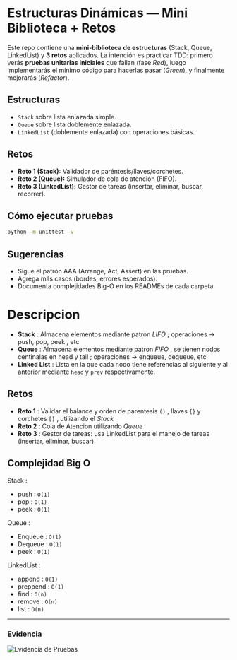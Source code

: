 # Estructuras Dinámicas — Mini Biblioteca + Retos

Este repo contiene una **mini-biblioteca de estructuras** (Stack, Queue, LinkedList) y **3 retos** aplicados. La intención es practicar TDD: primero verás **pruebas unitarias iniciales** que fallan (fase *Red*), luego implementarás el mínimo código para hacerlas pasar (*Green*), y finalmente mejorarás (*Refactor*).

## Estructuras
- `Stack` sobre lista enlazada simple.
- `Queue` sobre lista doblemente enlazada.
- `LinkedList` (doblemente enlazada) con operaciones básicas.

## Retos
- **Reto 1 (Stack):** Validador de paréntesis/llaves/corchetes.
- **Reto 2 (Queue):** Simulador de cola de atención (FIFO).
- **Reto 3 (LinkedList):** Gestor de tareas (insertar, eliminar, buscar, recorrer).

## Cómo ejecutar pruebas
```bash
python -m unittest -v
```

## Sugerencias

* Sigue el patrón AAA (Arrange, Act, Assert) en las pruebas.
* Agrega más casos (bordes, errores esperados).
* Documenta complejidades Big-O en los READMEs de cada carpeta.


# Descripcion

- **Stack** : Almacena elementos mediante patron *LIFO* ; operaciones -> push, pop, peek , etc
- **Queue** : Almacena elementos mediante patron *FIFO* , se tienen nodos centinalas en head y tail ; operaciones -> enqueue, dequeue, etc
- **Linked List** : Lista en la que cada nodo tiene referencias al siguiente y al anterior mediante `head` y `prev` respectivamente.

## Retos

- **Reto 1** : Validar el balance y orden de parentesis `()` , llaves `{}` y corchetes `[]` , utilizando el *Stack*
- **Reto 2** : Cola de Atencion utilizando *Queue*
- **Reto 3** : Gestor de tareas: usa LinkedList para el manejo de tareas (insertar, eliminar, buscar).

## Complejidad Big O


Stack :
- push : `O(1)`
- pop : `O(1)`
- peek : `O(1)`

Queue :
- Enqueue : `O(1)`
- Dequeue : `O(1)`
- peek : `O(1)`

LinkedList :
- append : `O(1)`
- preppend : `O(1)`
- find : `O(n)`
- remove : `O(n)`
- list : `O(n)`
---
### Evidencia
![Evidencia de Pruebas](https://ibb.co/JhmgFns)

